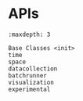 # APIs

```{toctree}
:maxdepth: 3

Base Classes <init>
time
space
datacollection
batchrunner
visualization
experimental
```
